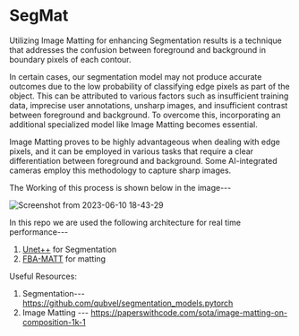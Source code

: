 # SegMat
Utilizing Image Matting for enhancing Segmentation results is a technique that addresses the confusion between foreground and background in boundary pixels of each contour.

In certain cases, our segmentation model may not produce accurate outcomes due to the low probability of classifying edge pixels as part of the object. This can be attributed to various factors such as insufficient training data, imprecise user annotations, unsharp images, and insufficient contrast between foreground and background. To overcome this, incorporating an additional specialized model like Image Matting becomes essential.

Image Matting proves to be highly advantageous when dealing with edge pixels, and it can be employed in various tasks that require a clear differentiation between foreground and background. Some AI-integrated cameras employ this methodology to capture sharp images.

The Working of this process is shown below in the image---

![Screenshot from 2023-06-10 18-43-29](https://github.com/Rishabh20539011/SegMat/assets/101064926/d31a6f85-d123-4cec-9f25-da00281e029f)

In this repo we are used the following  architecture for real time performance---
1. [Unet++](https://smp.readthedocs.io/en/latest/models.html#segmentation_models_pytorch.UnetPlusPlus) for Segmentation
2. [FBA-MATT](https://github.com/MarcoForte/FBA_Matting) for matting  

 Useful Resources:
1. Segmentation--- https://github.com/qubvel/segmentation_models.pytorch
2. Image Matting --- https://paperswithcode.com/sota/image-matting-on-composition-1k-1
